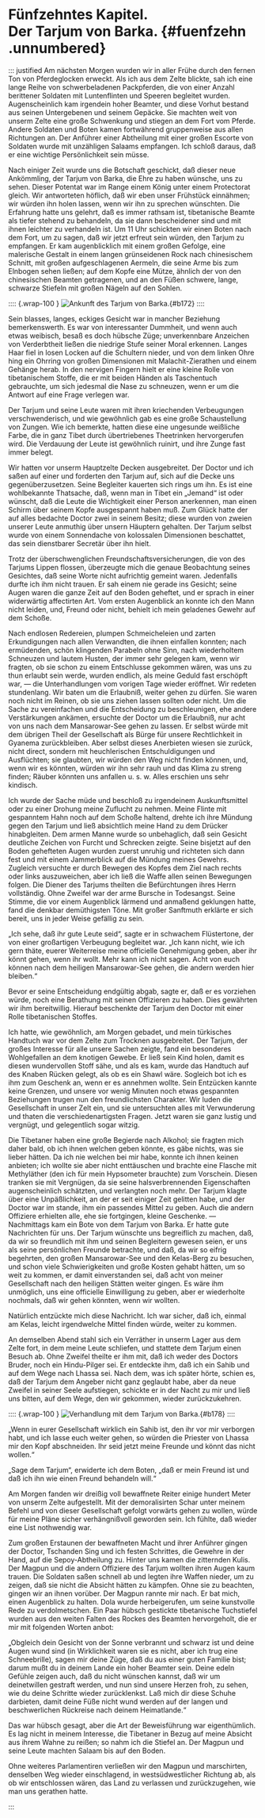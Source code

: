 # Fünfzehntes Kapitel.<br />**Der Tarjum von Barka.** {#fuenfzehn .unnumbered}

::: justified
Am nächsten Morgen wurden wir in aller Frühe durch den fernen Ton von
Pferdeglocken erweckt. Als ich aus dem Zelte blickte, sah ich eine lange Reihe
von schwerbeladenen Packpferden, die von einer Anzahl berittener Soldaten mit
Luntenflinten und Speeren begleitet wurden. Augenscheinlich kam irgendein hoher
Beamter, und diese Vorhut bestand aus seinen Untergebenen und seinem Gepäcke.
Sie machten weit von unserm Zelte eine große Schwenkung und stiegen an dem Fort
vom Pferde. Andere Soldaten und Boten kamen fortwährend gruppenweise aus allen
Richtungen an. Der Anführer einer Abtheilung mit einer großen Escorte von
Soldaten wurde mit unzähligen Salaams empfangen. Ich schloß daraus, daß er eine
wichtige Persönlichkeit sein müsse.

Nach einiger Zeit wurde uns die Botschaft geschickt, daß dieser neue Ankömmling,
der Tarjum von Barka, die Ehre zu haben wünsche, uns zu sehen. Dieser Potentat
war im Range einem König unter einem Protectorat gleich. Wir antworteten
höflich, daß wir eben unser Frühstück einnähmen; wir würden ihn holen lassen,
wenn wir ihn zu sprechen wünschten. Die Erfahrung hatte uns gelehrt, daß es
immer rathsam ist, tibetanische Beamte als tiefer stehend zu behandeln, da sie
dann bescheidener sind und mit ihnen leichter zu verhandeln ist. Um 11 Uhr
schickten wir einen Boten nach dem Fort, um zu sagen, daß wir jetzt erfreut sein
würden, den Tarjum zu empfangen. Er kam augenblicklich mit einem großen Gefolge,
eine malerische Gestalt in einem langen grünseidenen Rock nach chinesischem
Schnitt, mit großen aufgeschlagenen Aermeln, die seine Arme bis zum Elnbogen
sehen ließen; auf dem Kopfe eine Mütze, ähnlich der von den chinesischen Beamten
getragenen, und an den Füßen schwere, lange, schwarze Stiefeln mit großen Nägeln
auf den Sohlen.

:::: {.wrap-100    }
![Ankunft des Tarjum von Barka.](Auf_verbotenen_Wegen_in_Tibet_172.jpg "Ankunft des Tarjum von Barka."){#b172}
::::

Sein blasses, langes, eckiges Gesicht war in mancher Beziehung bemerkenswerth.
Es war von interessanter Dummheit, und wenn auch etwas weibisch, besaß es doch
hübsche Züge; unverkennbare Anzeichen von Verderbtheit ließen die niedrige Stufe
seiner Moral erkennen. Langes Haar fiel in losen Locken auf die Schultern
nieder, und von dem linken Ohre hing ein Ohrring von großen Dimensionen mit
Malachit-Zierathen und einem Gehänge herab. In den nervigen Fingern hielt er
eine kleine Rolle von tibetanischem Stoffe, die er mit beiden Händen als
Taschentuch gebrauchte, um sich jedesmal die Nase zu schneuzen, wenn er um die
Antwort auf eine Frage verlegen war.

Der Tarjum und seine Leute waren mit ihren kriechenden Verbeugungen
verschwenderisch, und wie gewöhnlich gab es eine große Schaustellung von Zungen.
Wie ich bemerkte, hatten diese eine ungesunde weißliche Farbe, die in ganz Tibet
durch übertriebenes Theetrinken hervorgerufen wird. Die Verdauung der Leute ist
gewöhnlich ruinirt, und ihre Zunge fast immer belegt.

Wir hatten vor unserm Hauptzelte Decken ausgebreitet. Der Doctor und ich saßen
auf einer und forderten den Tarjum auf, sich auf die Decke uns
gegenüberzusetzen. Seine Begleiter kauerten sich rings um ihn. Es ist eine
wohlbekannte Thatsache, daß, wenn man in Tibet ein „Jemand“ ist oder wünscht,
daß die Leute die Wichtigkeit einer Person anerkennen, man einen Schirm über
seinem Kopfe ausgespannt haben muß. Zum Glück hatte der auf alles bedachte
Doctor zwei in seinem Besitz; diese wurden von zweien unserer Leute anmuthig
über unsern Häuptern gehalten. Der Tarjum selbst wurde von einem Sonnendache von
kolossalen Dimensionen beschattet, das sein dienstbarer Secretär über ihn hielt.

Trotz der überschwenglichen Freundschaftsversicherungen, die von des Tarjums
Lippen flossen, überzeugte mich die genaue Beobachtung seines Gesichtes, daß
seine Worte nicht aufrichtig gemeint waren. Jedenfalls durfte ich ihm nicht
trauen. Er sah einem nie gerade ins Gesicht; seine Augen waren die ganze Zeit
auf den Boden geheftet, und er sprach in einer widerwärtig affectirten Art. Vom
ersten Augenblick an konnte ich den Mann nicht leiden, und, Freund oder nicht,
behielt ich mein geladenes Gewehr auf dem Schoße.

Nach endlosen Redereien, plumpen Schmeicheleien und zarten Erkundigungen nach
allen Verwandten, die ihnen einfallen konnten; nach ermüdenden, schön klingenden
Parabeln ohne Sinn, nach wiederholtem Schneuzen und lautem Husten, der immer
sehr gelegen kam, wenn wir fragten, ob sie schon zu einem Entschlusse gekommen
wären, was uns zu thun erlaubt sein werde, wurden endlich, als meine Geduld fast
erschöpft war, — die Unterhandlungen vom vorigen Tage wieder eröffnet. Wir
redeten stundenlang. Wir baten um die Erlaubniß, weiter gehen zu dürfen. Sie
waren noch nicht im Reinen, ob sie uns ziehen lassen sollten oder nicht. Um die
Sache zu vereinfachen und die Entscheidung zu beschleunigen, ehe andere
Verstärkungen ankämen, ersuchte der Doctor um die Erlaubniß, nur acht von uns
nach dem Mansarowar-See gehen zu lassen. Er selbst würde mit dem übrigen Theil
der Gesellschaft als Bürge für unsere Rechtlichkeit in Gyanema zurückbleiben.
Aber selbst dieses Anerbieten wiesen sie zurück, nicht direct, sondern mit
heuchlerischen Entschuldigungen und Ausflüchten; sie glaubten, wir würden den
Weg nicht finden können, und, wenn wir es könnten, würden wir ihn sehr rauh und
das Klima zu streng finden; Räuber könnten uns anfallen u. s. w. Alles erschien
uns sehr kindisch.

Ich wurde der Sache müde und beschloß zu irgendeinem Auskunftsmittel oder zu
einer Drohung meine Zuflucht zu nehmen. Meine Flinte mit gespanntem Hahn noch
auf dem Schoße haltend, drehte ich ihre Mündung gegen den Tarjum und ließ
absichtlich meine Hand zu dem Drücker hinabgleiten. Dem armen Manne wurde so
unbehaglich, daß sein Gesicht deutliche Zeichen von Furcht und Schrecken zeigte.
Seine bisjetzt auf den Boden gehefteten Augen wurden zuerst unruhig und
richteten sich dann fest und mit einem Jammerblick auf die Mündung meines
Gewehrs. Zugleich versuchte er durch Bewegen des Kopfes dem Ziel nach rechts
oder links auszuweichen, aber ich ließ die Waffe allen seinen Bewegungen folgen.
Die Diener des Tarjums theilten die Befürchtungen ihres Herrn vollständig. Ohne
Zweifel war der arme Bursche in Todesangst. Seine Stimme, die vor einem
Augenblick lärmend und anmaßend geklungen hatte, fand die denkbar demüthigsten
Töne. Mit großer Sanftmuth erklärte er sich bereit, uns in jeder Weise gefällig
zu sein.

„Ich sehe, daß ihr gute Leute seid“, sagte er in schwachem Flüstertone, der von
einer großartigen Verbeugung begleitet war. „Ich kann nicht, wie ich gern thäte,
euerer Weiterreise meine officielle Genehmigung geben, aber ihr könnt gehen,
wenn ihr wollt. Mehr kann ich nicht sagen. Acht von euch können nach dem
heiligen Mansarowar-See gehen, die andern werden hier bleiben.“

Bevor er seine Entscheidung endgültig abgab, sagte er, daß er es vorziehen
würde, noch eine Berathung mit seinen Offizieren zu haben. Dies gewährten wir
ihm bereitwillig. Hierauf beschenkte der Tarjum den Doctor mit einer Rolle
tibetanischen Stoffes.

Ich hatte, wie gewöhnlich, am Morgen gebadet, und mein türkisches Handtuch war
vor dem Zelte zum Trocknen ausgebreitet. Der Tarjum, der großes Interesse für
alle unsere Sachen zeigte, fand ein besonderes Wohlgefallen an dem knotigen
Gewebe. Er ließ sein Kind holen, damit es diesen wundervollen Stoff sähe, und
als es kam, wurde das Handtuch auf des Knaben Rücken gelegt, als ob es ein Shawl
wäre. Sogleich bot ich es ihm zum Geschenk an, wenn er es annehmen wollte. Sein
Entzücken kannte keine Grenzen, und unsere vor wenig Minuten noch etwas
gespannten Beziehungen trugen nun den freundlichsten Charakter. Wir luden die
Gesellschaft in unser Zelt ein, und sie untersuchten alles mit Verwunderung und
thaten die verschiedenartigsten Fragen. Jetzt waren sie ganz lustig und
vergnügt, und gelegentlich sogar witzig.

Die Tibetaner haben eine große Begierde nach Alkohol; sie fragten mich daher
bald, ob ich ihnen welchen geben könnte, es gäbe nichts, was sie lieber hätten.
Da ich nie welchen bei mir habe, konnte ich ihnen keinen anbieten; ich wollte
sie aber nicht enttäuschen und brachte eine Flasche mit Methyläther (den ich für
mein Hypsometer brauchte) zum Vorschein. Diesen tranken sie mit Vergnügen, da
sie seine halsverbrennenden Eigenschaften augenscheinlich schätzten, und
verlangten noch mehr. Der Tarjum klagte über eine Unpäßlichkeit, an der er seit
einiger Zeit gelitten habe, und der Doctor war im stande, ihm ein passendes
Mittel zu geben. Auch die andern Offiziere erhielten alle, ehe sie fortgingen,
kleine Geschenke. — Nachmittags kam ein Bote von dem Tarjum von Barka. Er hatte
gute Nachrichten für uns. Der Tarjum wünschte uns begreiflich zu machen, daß, da
wir so freundlich mit ihm und seinen Begleitern gewesen seien, er uns als seine
persönlichen Freunde betrachte, und daß, da wir so eifrig begehrten, den großen
Mansarowar-See und den Kelas-Berg zu besuchen, und schon viele Schwierigkeiten
und große Kosten gehabt hätten, um so weit zu kommen, er damit einverstanden
sei, daß acht von meiner Gesellschaft nach den heiligen Stätten weiter gingen.
Es wäre ihm unmöglich, uns eine officielle Einwilligung zu geben, aber er
wiederholte nochmals, daß wir gehen könnten, wenn wir wollten.

Natürlich entzückte mich diese Nachricht. Ich war sicher, daß ich, einmal am
Kelas, leicht irgendwelche Mittel finden würde, weiter zu kommen.

An demselben Abend stahl sich ein Verräther in unserm Lager aus dem Zelte fort,
in dem meine Leute schliefen, und stattete dem Tarjum einen Besuch ab. Ohne
Zweifel theilte er ihm mit, daß ich weder des Doctors Bruder, noch ein
Hindu-Pilger sei. Er entdeckte ihm, daß ich ein Sahib und auf dem Wege nach
Lhassa sei. Nach dem, was ich später hörte, schien es, daß der Tarjum dem
Angeber nicht ganz geglaubt habe, aber da neue Zweifel in seiner Seele
aufstiegen, schickte er in der Nacht zu mir und ließ uns bitten, auf dem Wege,
den wir gekommen, wieder zurückzukehren.

:::: {.wrap-100    }
![Verhandlung mit dem Tarjum von Barka.](Auf_verbotenen_Wegen_in_Tibet_178.jpg "Verhandlung mit dem Tarjum von Barka."){#b178}
::::

„Wenn in eurer Gesellschaft wirklich ein Sahib ist, den ihr vor mir verborgen
habt, und ich lasse euch weiter gehen, so würden die Priester von Lhassa mir den
Kopf abschneiden. Ihr seid jetzt meine Freunde und könnt das nicht wollen.“

„Sage dem Tarjum“, erwiderte ich dem Boten, „daß er mein Freund ist und daß ich
ihn wie einen Freund behandeln will.“

Am Morgen fanden wir dreißig voll bewaffnete Reiter einige hundert Meter von
unserm Zelte aufgestellt. Mit der demoralisirten Schar unter meinem Befehl und
von dieser Gesellschaft gefolgt vorwärts gehen zu wollen, würde für meine Pläne
sicher verhängnißvoll geworden sein. Ich fühlte, daß wieder eine List nothwendig
war.

Zum großen Erstaunen der bewaffneten Macht und ihrer Anführer gingen der Doctor,
Tschanden Sing und ich festen Schrittes, die Gewehre in der Hand, auf die
Sepoy-Abtheilung zu. Hinter uns kamen die zitternden Kulis. Der Magpun und die
andern Offiziere des Tarjum wollten ihren Augen kaum trauen. Die Soldaten saßen
schnell ab und legten ihre Waffen nieder, um zu zeigen, daß sie nicht die
Absicht hätten zu kämpfen. Ohne sie zu beachten, gingen wir an ihnen vorüber.
Der Magpun rannte mir nach. Er bat mich, einen Augenblick zu halten. Dola wurde
herbeigerufen, um seine kunstvolle Rede zu verdolmetschen. Ein Paar hübsch
gestickte tibetanische Tuchstiefel wurden aus den weiten Falten des Rockes des
Beamten hervorgeholt, die er mir mit folgenden Worten anbot:

„Obgleich dein Gesicht von der Sonne verbrannt und schwarz ist und deine Augen
wund sind (in Wirklichkeit waren sie es nicht, aber ich trug eine Schneebrille),
sagen mir deine Züge, daß du aus einer  guten Familie bist; darum mußt du in
deinem Lande ein hoher Beamter sein. Deine edeln Gefühle zeigen auch, daß du
nicht wünschen kannst, daß wir um deinetwillen gestraft werden, und nun sind
unsere Herzen froh, zu sehen, wie du deine Schritte wieder zurücklenkst. Laß
mich dir diese Schuhe darbieten, damit deine Füße nicht wund werden auf der
langen und beschwerlichen Rückreise nach deinem Heimatlande.“

Das war hübsch gesagt, aber die Art der Beweisführung war eigenthümlich. Es lag
nicht in meinem Interesse, die Tibetaner in Bezug auf meine Absicht aus ihrem
Wahne zu reißen; so nahm ich die Stiefel an. Der Magpun und seine Leute machten
Salaam bis auf den Boden.

Ohne weiteres Parlamentiren verließen wir den Magpun und marschirten, denselben
Weg wieder einschlagend, in westsüdwestlicher Richtung ab, als ob wir
entschlossen wären, das Land zu verlassen und zurückzugehen, wie man uns
gerathen hatte.

:::


